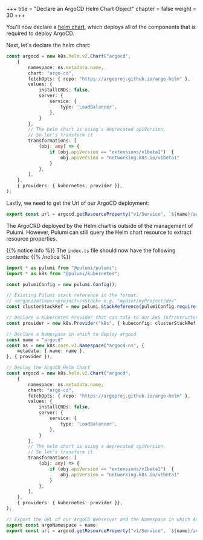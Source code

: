 +++
title = "Declare an ArgoCD Helm Chart Object"
chapter = false
weight = 30
+++

You'll now declare a [helm chart](https://kubernetes.io/blog/2016/10/helm-charts-making-it-simple-to-package-and-deploy-apps-on-kubernetes/),
which deploys all of the components that is required to deploy ArgoCD.

Next, let's declare the helm chart:

```typescript
const argocd = new k8s.helm.v2.Chart("argocd",
    {
        namespace: ns.metadata.name,
        chart: "argo-cd",
        fetchOpts: { repo: "https://argoproj.github.io/argo-helm" },
        values: {
            installCRDs: false,
            server: {
                service: {
                    type: 'LoadBalancer',
                },
            }
        },
        // The helm chart is using a deprecated apiVersion,
        // So let's transform it
        transformations: [
            (obj: any) => {
                if (obj.apiVersion == "extensions/v1beta1")  {
                    obj.apiVersion = "networking.k8s.io/v1beta1"
                }
            },
        ],
    },
    { providers: { kubernetes: provider }},
);
```

Lastly, we need to get the Url of our ArgoCD deployment:

```typescript
export const url = argocd.getResourceProperty("v1/Service", `${name}/argocd-server`, "status").apply(status => status.loadBalancer.ingress[0].hostname)
```

The ArgoCRD deployed by the Helm chart is outside of the management of Pulumi. However, Pulumi can still query the Helm chart resource to extract resource properties.

{{% notice info %}}
The `index.ts` file should now have the following contents:
{{% /notice %}}
```typescript
import * as pulumi from "@pulumi/pulumi";
import * as k8s from "@pulumi/kubernetes";

const pulumiConfig = new pulumi.Config();

// Existing Pulumi stack reference in the format:
// <organization>/<project>/<stack> e.g. "myUser/myProject/dev"
const clusterStackRef = new pulumi.StackReference(pulumiConfig.require("clusterStackRef"));

// Declare a Kubernetes Provider that can talk to our EKS Infrastructure
const provider = new k8s.Provider("k8s", { kubeconfig: clusterStackRef.getOutput("kubeconfig") });

// Declare a Namespace in which to deploy argocd
const name = "argocd"
const ns = new k8s.core.v1.Namespace("argocd-ns", {
    metadata: { name: name },
}, { provider });

// Deploy the ArgoCD Helm Chart
const argocd = new k8s.helm.v2.Chart("argocd",
    {
        namespace: ns.metadata.name,
        chart: "argo-cd",
        fetchOpts: { repo: "https://argoproj.github.io/argo-helm" },
        values: {
            installCRDs: false,
            server: {
                service: {
                    type: 'LoadBalancer',
                },
            }
        },
        // The helm chart is using a deprecated apiVersion,
        // So let's transform it
        transformations: [
            (obj: any) => {
                if (obj.apiVersion == "extensions/v1beta1")  {
                    obj.apiVersion = "networking.k8s.io/v1beta1"
                }
            },
        ],
    },
    { providers: { kubernetes: provider }},
);

// Export the URL of our ArgoCD Webserver and the Namespace in which ArgoCD has been deployed
export const argoNamespace = name;
export const url = argocd.getResourceProperty("v1/Service", `${name}/argocd-server`, "status").apply(status => status.loadBalancer.ingress[0].hostname)
```
